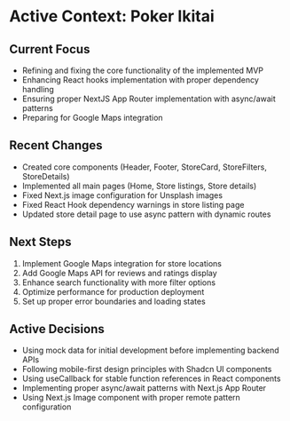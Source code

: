 # Active Context: Poker Ikitai

## Current Focus
- Refining and fixing the core functionality of the implemented MVP
- Enhancing React hooks implementation with proper dependency handling
- Ensuring proper NextJS App Router implementation with async/await patterns
- Preparing for Google Maps integration

## Recent Changes
- Created core components (Header, Footer, StoreCard, StoreFilters, StoreDetails)
- Implemented all main pages (Home, Store listings, Store details)
- Fixed Next.js image configuration for Unsplash images
- Fixed React Hook dependency warnings in store listing page
- Updated store detail page to use async pattern with dynamic routes

## Next Steps
1. Implement Google Maps integration for store locations
2. Add Google Maps API for reviews and ratings display
3. Enhance search functionality with more filter options
4. Optimize performance for production deployment
5. Set up proper error boundaries and loading states

## Active Decisions
- Using mock data for initial development before implementing backend APIs
- Following mobile-first design principles with Shadcn UI components
- Using useCallback for stable function references in React components
- Implementing proper async/await patterns with Next.js App Router
- Using Next.js Image component with proper remote pattern configuration